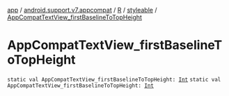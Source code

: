 [app](../../../index.md) / [android.support.v7.appcompat](../../index.md) / [R](../index.md) / [styleable](index.md) / [AppCompatTextView_firstBaselineToTopHeight](./-app-compat-text-view_first-baseline-to-top-height.md)

# AppCompatTextView_firstBaselineToTopHeight

`static val AppCompatTextView_firstBaselineToTopHeight: `[`Int`](https://kotlinlang.org/api/latest/jvm/stdlib/kotlin/-int/index.html)
`static val AppCompatTextView_firstBaselineToTopHeight: `[`Int`](https://kotlinlang.org/api/latest/jvm/stdlib/kotlin/-int/index.html)